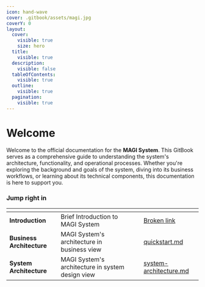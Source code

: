 ```yaml
---
icon: hand-wave
cover: .gitbook/assets/magi.jpg
coverY: 0
layout:
  cover:
    visible: true
    size: hero
  title:
    visible: true
  description:
    visible: false
  tableOfContents:
    visible: true
  outline:
    visible: true
  pagination:
    visible: true
---
```


# Welcome

Welcome to the official documentation for the **MAGI System**. This GitBook serves as a comprehensive guide to understanding the system's architecture, functionality, and operational processes. Whether you're exploring the background and goals of the system, diving into its business workflows, or learning about its technical components, this documentation is here to support you.

### Jump right in

<table data-view="cards"><thead><tr><th></th><th></th><th data-hidden data-card-cover data-type="files"></th><th data-hidden></th><th data-hidden data-card-target data-type="content-ref"></th></tr></thead><tbody><tr><td><strong>Introduction</strong></td><td>Brief Introduction to MAGI System</td><td></td><td></td><td><a href="broken-reference">Broken link</a></td></tr><tr><td><strong>Business Architecture</strong></td><td>MAGI System's architecture in business view</td><td></td><td></td><td><a href="introduction/quickstart.md">quickstart.md</a></td></tr><tr><td><strong>System Architecture</strong></td><td>MAGI System's architecture in system design view</td><td></td><td></td><td><a href="introduction/system-architecture.md">system-architecture.md</a></td></tr></tbody></table>
